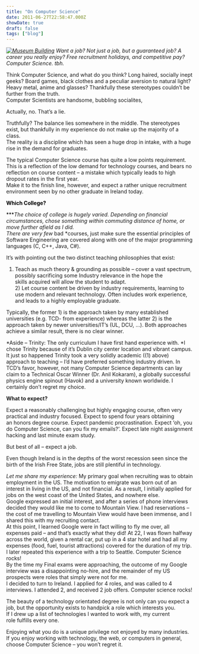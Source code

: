 ```yaml
---
title: "On Computer Science"
date: 2011-06-27T22:58:47.000Z
showDate: true
draft: false
tags: ["blog"]
---
```



<span class="alignright">*[![Museum Building](http://res.cloudinary.com/cianclarke/image/upload/h_300,w_199/v1382804360/MG_6409_xlj2vd.jpg "Museum Building, TCD")](http://res.cloudinary.com/cianclarke/image/upload/v1382804360/MG_6409_xlj2vd.jpg)</span>
Want a job? Not just a job, but a guaranteed job? A career you really enjoy? Free recruitment holidays, and competitive pay? Computer Science. tbh.*

Think Computer Science, and what do you think? Long haired, socially inept geeks? Board games, black clothes and a peculiar aversion to natural light? Heavy metal, anime and glasses? Thankfully these stereotypes couldn’t be further from the truth.  
 Computer Scientists are handsome, bubbling socialites,

Actually, no. That’s a lie.

Truthfully? The balance lies somewhere in the middle. The stereotypes exist, but thankfully in my experience do not make up the majority of a class.  
 The reality is a discipline which has seen a huge drop in intake, with a huge rise in the demand for graduates.

The typical Computer Science course has quite a low points requirement. This is a reflection of the low demand for technology courses, and bears no reflection on course content – a mistake which typically leads to high dropout rates in the first year.  
 Make it to the finish line, however, and expect a rather unique recruitment environment seen by no other graduate in Ireland today.

<span style="color: #000000;">**Which College?**</span>

<span style="color: #000000;">****</span>The choice of college is hugely varied. Depending on financial circumstances, chose something within commuting distance of home, or move further afield as I did.  
 There are very few* bad *courses, just make sure the essential principles of Software Engineering are covered along with one of the major programming languages (C, C++, Java, C#).

It’s with pointing out the two distinct teaching philosophies that exist:  
 1) Teach as much theory & grounding as possible – cover a vast spectrum, possibly sacrificing some Industry relevance in the hope the skills acquired will allow the student to adapt.  
 2) Let course content be driven by industry requirements, learning to use modern and relevant technology. Often includes work experience, and leads to a highly employable graduate.

Typically, the former 1) is the approach taken by many established universities (e.g. TCD- from experience) whereas the latter 2) is the approach taken by newer universities/IT’s (UL, DCU, …). Both approaches achieve a similar result, there is no clear winner.

*Aside – Trinity: The only curriculum I have first hand experience with. *I chose Trinity because of it’s Dublin city center location and vibrant campus. It just so happened Trinity took a very solidly academic ((1) above) approach to teaching – I’d have preferred something industry driven. In TCD’s favor, however, not many Computer Science departments can lay claim to a Technical Oscar Winner (Dr. Anil Kokaram), a globally successful physics engine spinout (Havok) and a university known worldwide. I certainly don’t regret my choice.

**What to expect?**

Expect a reasonably challenging but highly engaging course, often very practical and industry focused. Expect to spend four years obtaining an honors degree course. Expect pandemic procrastination. Expect ‘oh, you do Computer Science, can you fix my emails?’. Expect late night assignment hacking and last minute exam study.

But best of all – expect a job.

Even though Ireland is in the depths of the worst recession seen since the birth of the Irish Free State, jobs are still plentiful in technology.

*Let me share my experience:* My primary goal when recruiting was to obtain employment in the US. The motivation to emigrate was born out of an interest in living in the US, and not financial. As a result, I initially applied for jobs on the west coast of the United States, and nowhere else.  
 Google expressed an initial interest, and after a series of phone interviews decided they would like me to come to Mountain View. I had reservations – the cost of me travelling to Mountain View would have been immense, and I shared this with my recruiting contact.  
 At this point, I learned Google were in fact willing to fly me over, all expenses paid – and that’s exactly what they did! At 22, I was flown halfway across the world, given a rental car, put up in a 4 star hotel and had all my expenses (food, fuel, tourist attractions) covered for the duration of my trip.  
 I later repeated this experience with a trip to Seattle. Computer Science rocks!  
 By the time my Final exams were approaching, the outcome of my Google interview was a disappointing no-hire, and the remainder of my US prospects were roles that simply were not for me.  
 I decided to turn to Ireland. I applied for 4 roles, and was called to 4 interviews. I attended 2, and received 2 job offers. Computer science rocks!

The beauty of a technology orientated degree is not only can you expect a job, but the opportunity exists to handpick a role which interests you.  
 If I drew up a list of technologies I wanted to work with, my current role fulfills every one.

Enjoying what you do is a unique privilege not enjoyed by many industries. If you enjoy working with technology, the web, or computers in general, choose Computer Science – you won’t regret it.
